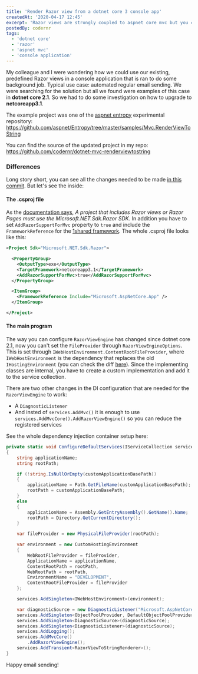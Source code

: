 ```yaml
---
title: 'Render Razor view from a dotnet core 3 console app'
createdAt: '2020-04-17 12:45'
excerpt: 'Razor views are strongly coupled to aspnet core mvc but you can use them in a console app with this minimum setup.'
postedBy: codernr
tags:
  - 'dotnet core'
  - 'razor'
  - 'aspnet mvc'
  - 'console application'
---
```


My colleague and I were wondering how we could use our existing, predefined Razor views in a console application that is ran to do some background job. Typical use case: automated regular email sending. We were searching for the solution but all we found were examples of this case in __dotnet core 2.1__. So we had to do some investigation on how to upgrade to __netcoreapp3.1__.

The example project was one of the [aspnet entropy](https://github.com/aspnet/Entropy) experimental repository: https://github.com/aspnet/Entropy/tree/master/samples/Mvc.RenderViewToString

You can find the source of the updated project in my repo: https://github.com/codernr/dotnet-mvc-renderviewtostring

### Differences

Long story short, you can see all the changes needed to be made [in this commit](https://github.com/codernr/dotnet-mvc-renderviewtostring/commit/b852f6d48f65dcb608f3bb007934117a6e41bc05). But let's see the inside:

#### The .csproj file

As the [documentation says](https://docs.microsoft.com/en-us/aspnet/core/fundamentals/target-aspnetcore?view=aspnetcore-3.1&tabs=visual-studio#razor-views-or-razor-pages), _A project that includes Razor views or Razor Pages must use the Microsoft.NET.Sdk.Razor SDK._ In addition you have to set `AddRazorSupportForMvc` property to `true` and include the `FrameworkReference` for the [1shared framework](https://docs.microsoft.com/en-us/aspnet/core/fundamentals/metapackage-app?view=aspnetcore-3.1). The whole .csproj file looks like this:

```xml
<Project Sdk="Microsoft.NET.Sdk.Razor">

  <PropertyGroup>
    <OutputType>exe</OutputType>
    <TargetFramework>netcoreapp3.1</TargetFramework>
    <AddRazorSupportForMvc>true</AddRazorSupportForMvc>
  </PropertyGroup>

  <ItemGroup>
    <FrameworkReference Include="Microsoft.AspNetCore.App" />
  </ItemGroup>

</Project>
```

#### The main program

The way you can configure `RazorViewEngine` has changed since dotnet core 2.1, now you can't set the `FileProvider` through `RazorViewEngineOptions`. This is set through `IWebHostEnvironment.ContentRootFileProvider`, where `IWebHostEnvironment` is the dependency that replaces the old `IHostingEnvironment` (you can check the diff [here](https://github.com/codernr/dotnet-mvc-renderviewtostring/commit/b852f6d48f65dcb608f3bb007934117a6e41bc05#diff-34cffdae1474e839ffac88fe019a0155L74)). Since the implementing classes are internal, you have to create a custom implementation and add it to the service collection.

There are two other changes in the DI configuration that are needed for the `RazorViewEngine` to work:

* A `DiagnosticListener`
* And insted of `services.AddMvc()` it is enough to use `services.AddMvcCore().AddRazorViewEngine()` so you can reduce the registered services

See the whole dependency injection container setup here:

```cs
private static void ConfigureDefaultServices(IServiceCollection services, string customApplicationBasePath)
{
    string applicationName;
    string rootPath;

    if (!string.IsNullOrEmpty(customApplicationBasePath))
    {
        applicationName = Path.GetFileName(customApplicationBasePath);
        rootPath = customApplicationBasePath;
    }
    else
    {
        applicationName = Assembly.GetEntryAssembly().GetName().Name;
        rootPath = Directory.GetCurrentDirectory();
    }

    var fileProvider = new PhysicalFileProvider(rootPath);

    var environment = new CustomHostingEnvironment
    {
        WebRootFileProvider = fileProvider,
        ApplicationName = applicationName,
        ContentRootPath = rootPath,
        WebRootPath = rootPath,
        EnvironmentName = "DEVELOPMENT",
        ContentRootFileProvider = fileProvider
    };

    services.AddSingleton<IWebHostEnvironment>(environment);

    var diagnosticSource = new DiagnosticListener("Microsoft.AspNetCore");
    services.AddSingleton<ObjectPoolProvider, DefaultObjectPoolProvider>();
    services.AddSingleton<DiagnosticSource>(diagnosticSource);
    services.AddSingleton<DiagnosticListener>(diagnosticSource);
    services.AddLogging();
    services.AddMvcCore()
        .AddRazorViewEngine();
    services.AddTransient<RazorViewToStringRenderer>();
}
```

Happy email sending!